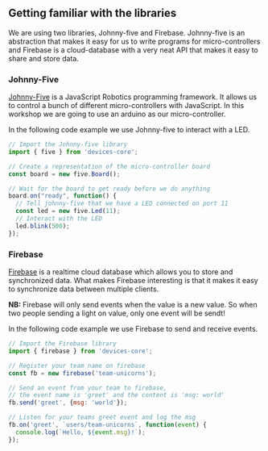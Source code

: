 ## Getting familiar with the libraries

We are using two libraries, Johnny-five and Firebase.
Johnny-five is an abstraction that makes it easy for us to write programs for micro-controllers
and Firebase is a cloud-database with a very neat API that makes it easy to share and store data.

### Johnny-Five
[Johnny-Five](http://johnny-five.io/api/) is a JavaScript Robotics programming framework.
It allows us to control a bunch of different micro-controllers with JavaScript.
In this workshop we are going to use an arduino as our micro-controller.

In the following code example we use Johnny-five to interact with a LED.

```js
// Import the Johnny-five library
import { five } from 'devices-core';

// Create a representation of the micro-controller board
const board = new five.Board();

// Wait for the board to get ready before we do anything
board.on("ready", function() {
  // Tell johnny-five that we have a LED connected on port 11
  const led = new five.Led(11);
  // Interact with the LED
  led.blink(500);
});
```


### Firebase

[Firebase](https://www.firebase.com/docs/) is a realtime cloud database which allows you to store and synchronized data.
What makes Firebase interesting is that it makes it easy to synchronize data between multiple clients.

**NB:** Firebase will only send events when the value is a new value. So when two people sending a light on value, only one event will be sendt!

In the following code example we use Firebase to send and receive events.

``` js
// Import the Firebase library
import { firebase } from 'devices-core';

// Register your team name on firebase
const fb = new firebase('team-unicorns');

// Send an event from your team to firebase,
// the event name is 'greet' and the content is 'msg: world'
fb.send('greet', {msg: 'world'});

// Listen for your teams greet event and log the msg
fb.on('greet', `users/team-unicorns`, function(event) {
  console.log(`Hello, ${event.msg}!`);
});
```